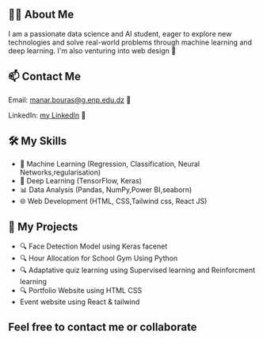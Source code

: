 <h2>👩‍💻 About Me</h2>
<p>
  I am a passionate data science and AI student, eager to explore new technologies and solve real-world problems through machine learning and deep learning. 
  I'm also venturing into web design 🌟
</p>

<h2>📫 Contact Me</h2>
<p>Email: <a href="mailto:manar.bouras@g.enp.edu.dz">manar.bouras@g.enp.edu.dz</a> 📧</p>
<p>LinkedIn: <a href="www.linkedin.com/in/manar-bouras-aba26126a">my LinkedIn</a> 🔗</p>

<h2>🛠️ My Skills</h2>
<ul>
  <li>🤖 Machine Learning (Regression, Classification, Neural Networks,regularisation)</li>
  <li>🧠 Deep Learning (TensorFlow, Keras)</li>
  <li>📊 Data Analysis (Pandas, NumPy,Power BI,seaborn)</li>
  <li>🌐 Web Development (HTML, CSS,Tailwind css, React JS)</li>
  
</ul>

<h2>🚀 My Projects</h2>
<ul>
  <li>🔍 Face Detection Model using Keras facenet</li>
  <li>🔍 Hour Allocation for School Gym Using Python</li>
  <li>🔍  Adaptative quiz learning using Supervised learning and Reinforcment learning </li>
  <li>🔍 Portfolio Website using HTML CSS </li>
  <li>Event website using React & tailwind</li>
  
</ul>

<h2>Feel free to contact me or collaborate </h2>

